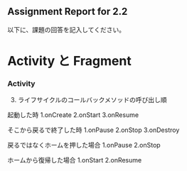 Assignment Report for 2.2
------

以下に、課題の回答を記入してください。

Activity と Fragment
======

### Activity

3. ライフサイクルのコールバックメソッドの呼び出し順

起動した時
1.onCreate
2.onStart
3.onResume

そこから戻るで終了した時
1.onPause
2.onStop
3.onDestroy

戻るではなくホームを押した場合
1.onPause
2.onStop

ホームから復帰した場合
1.onStart
2.onResume


